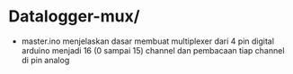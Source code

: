 # Datalogger-mux/
- master.ino menjelaskan dasar membuat multiplexer dari 4 pin digital arduino menjadi 16 (0 sampai 15) channel 
dan pembacaan tiap channel di pin analog
